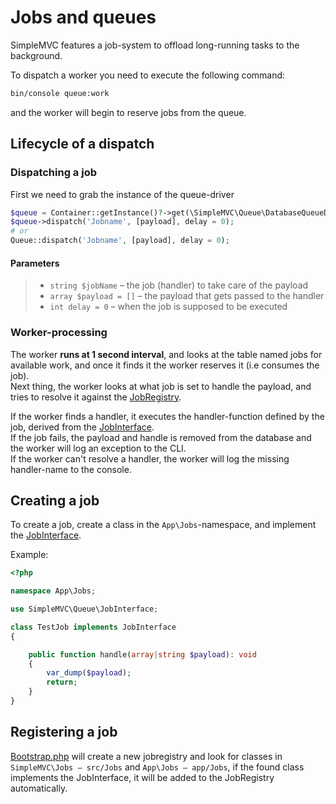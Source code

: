 # Jobs and queues
SimpleMVC features a job-system to offload long-running tasks to the background.

To dispatch a worker you need to execute the following command:
```bash
bin/console queue:work
```
and the worker will begin to reserve jobs from the queue.

## Lifecycle of a dispatch

### Dispatching a job
First we need to grab the instance of the queue-driver
```php
$queue = Container::getInstance()?->get(\SimpleMVC\Queue\DatabaseQueueDriver::class);
$queue->dispatch('Jobname', [payload], delay = 0);
# or
Queue::dispatch('Jobname', [payload], delay = 0);
```

#### Parameters
> - `string $jobName` – the job (handler) to take care of the payload
> - `array $payload = []` – the payload that gets passed to the handler
> - `int delay = 0` – when the job is supposed to be executed

### Worker-processing
The worker **runs at 1 second interval**, and looks at the table named jobs for available work, and once it finds it the worker reserves it (i.e consumes the job).  
Next thing, the worker looks at what job is set to handle the payload, and tries to resolve it against the [JobRegistry](../src/Queue/JobRegistry.php).

If the worker finds a handler, it executes the handler-function defined by the job, derived from the [JobInterface](../src/Queue/JobInterface.php).  
If the job fails, the payload and handle is removed from the database and the worker will log an exception to the CLI.  
If the worker can't resolve a handler, the worker will log the missing handler-name to the console.

## Creating a job
To create a job, create a class in the `App\Jobs`-namespace, and implement the [JobInterface](../src/Queue/JobInterface.php).

Example:
```php
<?php

namespace App\Jobs;

use SimpleMVC\Queue\JobInterface;

class TestJob implements JobInterface
{

    public function handle(array|string $payload): void
    {
        var_dump($payload);
        return;
    }
}
```

## Registering a job
[Bootstrap.php](../src/Core/Bootstrap.php) will create a new jobregistry and look for classes in `SimpleMVC\Jobs – src/Jobs` and `App\Jobs – app/Jobs`, if the found class implements the JobInterface, it will be added to the JobRegistry automatically.